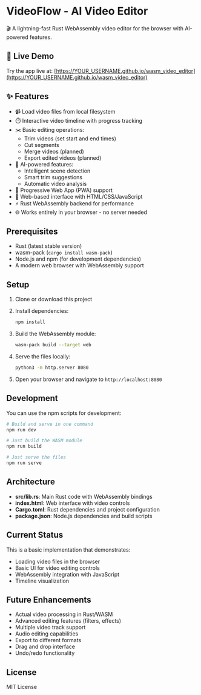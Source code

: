 # VideoFlow - AI Video Editor

🎬 A lightning-fast Rust WebAssembly video editor for the browser with AI-powered features.

## 🚀 Live Demo

Try the app live at: [https://YOUR_USERNAME.github.io/wasm_video_editor](https://YOUR_USERNAME.github.io/wasm_video_editor)

## ✨ Features

- 📹 Load video files from local filesystem
- ⏱️ Interactive video timeline with progress tracking
- ✂️ Basic editing operations:
  - Trim videos (set start and end times)
  - Cut segments
  - Merge videos (planned)
  - Export edited videos (planned)
- 🤖 AI-powered features:
  - Intelligent scene detection
  - Smart trim suggestions
  - Automatic video analysis
- 📱 Progressive Web App (PWA) support
- 🔧 Web-based interface with HTML/CSS/JavaScript
- ⚡ Rust WebAssembly backend for performance
- 🌐 Works entirely in your browser - no server needed

## Prerequisites

- Rust (latest stable version)
- wasm-pack (`cargo install wasm-pack`)
- Node.js and npm (for development dependencies)
- A modern web browser with WebAssembly support

## Setup

1. Clone or download this project
2. Install dependencies:
   ```bash
   npm install
   ```

3. Build the WebAssembly module:
   ```bash
   wasm-pack build --target web
   ```

4. Serve the files locally:
   ```bash
   python3 -m http.server 8080
   ```

5. Open your browser and navigate to `http://localhost:8080`

## Development

You can use the npm scripts for development:

```bash
# Build and serve in one command
npm run dev

# Just build the WASM module
npm run build

# Just serve the files
npm run serve
```

## Architecture

- **src/lib.rs**: Main Rust code with WebAssembly bindings
- **index.html**: Web interface with video controls
- **Cargo.toml**: Rust dependencies and project configuration
- **package.json**: Node.js dependencies and build scripts

## Current Status

This is a basic implementation that demonstrates:
- Loading video files in the browser
- Basic UI for video editing controls
- WebAssembly integration with JavaScript
- Timeline visualization

## Future Enhancements

- Actual video processing in Rust/WASM
- Advanced editing features (filters, effects)
- Multiple video track support
- Audio editing capabilities
- Export to different formats
- Drag and drop interface
- Undo/redo functionality

## License

MIT License
